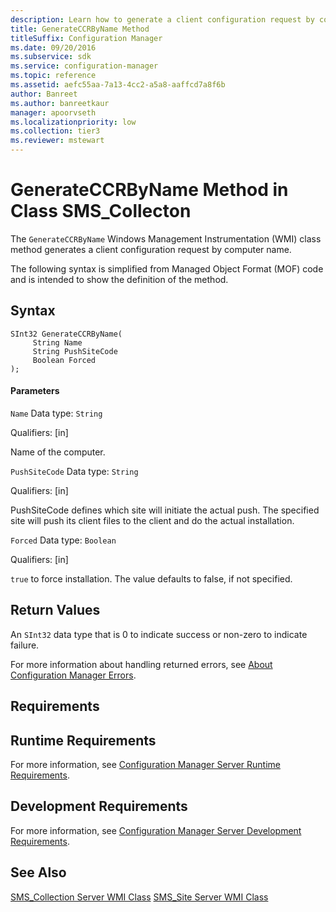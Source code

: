 ```yaml
---
description: Learn how to generate a client configuration request by computer name using the GenerateCCRByName class method.
title: GenerateCCRByName Method
titleSuffix: Configuration Manager
ms.date: 09/20/2016
ms.subservice: sdk
ms.service: configuration-manager
ms.topic: reference
ms.assetid: aefc55aa-7a13-4cc2-a5a8-aaffcd7a8f6b
author: Banreet
ms.author: banreetkaur
manager: apoorvseth
ms.localizationpriority: low
ms.collection: tier3
ms.reviewer: mstewart
---
```

# GenerateCCRByName Method in Class SMS_Collecton
The `GenerateCCRByName` Windows Management Instrumentation (WMI) class method generates a client configuration request by computer name.

 The following syntax is simplified from Managed Object Format (MOF) code and is intended to show the definition of the method.

## Syntax

```
SInt32 GenerateCCRByName(
     String Name
     String PushSiteCode
     Boolean Forced
);
```

#### Parameters
 `Name`
 Data type: `String`

 Qualifiers: [in]

 Name of the computer.

 `PushSiteCode`
 Data type: `String`

 Qualifiers: [in]

 PushSiteCode defines which site will initiate the actual push. The specified site will push its client files to the client and do the actual installation.

 `Forced`
 Data type: `Boolean`

 Qualifiers: [in]

 `true` to force installation. The value defaults to false, if not specified.

## Return Values
 An  `SInt32` data type that is 0 to indicate success or non-zero to indicate failure.

 For more information about handling returned errors, see [About Configuration Manager Errors](../../../../../develop/core/understand/about-configuration-manager-errors.md).

## Requirements

## Runtime Requirements
 For more information, see [Configuration Manager Server Runtime Requirements](../../../../../develop/core/reqs/server-runtime-requirements.md).

## Development Requirements
 For more information, see [Configuration Manager Server Development Requirements](../../../../../develop/core/reqs/server-development-requirements.md).

## See Also
 [SMS_Collection Server WMI Class](../../../../../develop/reference/core/clients/collections/sms_collection-server-wmi-class.md)
 [SMS_Site Server WMI Class](../../../../../develop/reference/core/servers/configure/sms_site-server-wmi-class.md)

